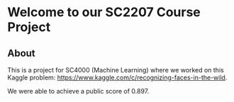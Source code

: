 
# Welcome to our SC2207 Course Project
## About

This is a project for SC4000 (Machine Learning) where we worked on this Kaggle problem: https://www.kaggle.com/c/recognizing-faces-in-the-wild. 

We were able to achieve a public score of 0.897. 
